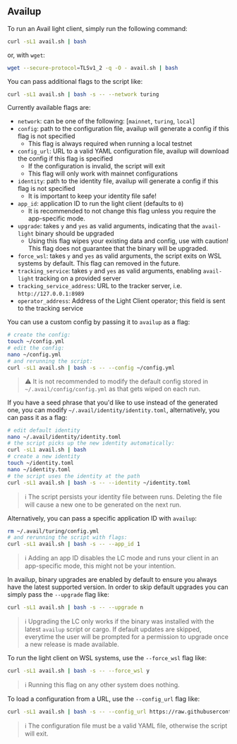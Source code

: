 ## Availup
To run an Avail light client, simply run the following command:
```bash
curl -sL1 avail.sh | bash
```
or, with `wget`:
```bash
wget --secure-protocol=TLSv1_2 -q -O - avail.sh | bash
```
You can pass additional flags to the script like:
```bash
curl -sL1 avail.sh | bash -s -- --network turing
```

Currently available flags are:
* `network`: can be one of the following: [`mainnet`, `turing`, `local`]
* `config`: path to the configuration file, availup will generate a config if this flag is not specified
  * This flag is always required when running a local testnet
* `config_url`: URL to a valid YAML configuration file, availup will download the config if this flag is specified
  * If the configuration is invalid, the script will exit
  * This flag will only work with mainnet configurations
* `identity`: path to the identity file, availup will generate a config if this flag is not specified
  * It is important to keep your identity file safe!
* `app_id`: application ID to run the light client (defaults to `0`)
  * It is recommended to not change this flag unless you require the app-specific mode.
* `upgrade`: takes `y` and `yes` as valid arguments, indicating that the `avail-light` binary should be upgraded
  * Using this flag wipes your existing data and config, use with caution! This flag does not guarantee that the
    binary will be upgraded.
* `force_wsl`: takes `y` and `yes` as valid arguments, the script exits on WSL systems by default. This flag can
  removed in the future.
* `tracking_service`: takes `y` and `yes` as valid arguments, enabling `avail-light` tracking on a provided server
* `tracking_service_address`: URL to the tracker server, i.e. `http://127.0.0.1:8989`
* `operator_address`: Address of the Light Client operator; this field is sent to the tracking service

You can use a custom config by passing it to `availup` as a flag:
```bash
# create the config:
touch ~/config.yml
# edit the config:
nano ~/config.yml
# and rerunning the script:
curl -sL1 avail.sh | bash -s -- --config ~/config.yml
```

> ⚠️ It is not recommended to modify the default config stored in `~/.avail/config/config.yml` as that gets wiped on
> each run.

If you have a seed phrase that you'd like to use instead of the generated one, you can modify
`~/.avail/identity/identity.toml`, alternatively, you can pass it as a flag:
```bash
# edit default identity
nano ~/.avail/identity/identity.toml
# the script picks up the new identity automatically:
curl -sL1 avail.sh | bash
# create a new identity
touch ~/identity.toml
nano ~/identity.toml
# the script uses the identity at the path
curl -sL1 avail.sh | bash -s -- --identity ~/identity.toml
```

> ℹ️ The script persists your identity file between runs. Deleting the file will cause a new one to be generated on
> the next run.

Alternatively, you can pass a specific application ID with `availup`:
```bash
rm ~/.avail/turing/config.yml
# and rerunning the script with flags:
curl -sL1 avail.sh | bash -s -- --app_id 1
```

> ℹ️ Adding an app ID disables the LC mode and runs your client in an app-specific mode, this might not be your
> intention.

In availup, binary upgrades are enabled by default to ensure you always have the latest supported version. In order to skip default 
upgrades you can simply pass the `--upgrade` flag like:
```bash
curl -sL1 avail.sh | bash -s -- --upgrade n
```

> ℹ️ Upgrading the LC only works if the binary was installed with the latest `availup` script or cargo. If default updates are skipped, everytime the user will be prompted for a permission to upgrade once a new release is made available.

To run the light client on WSL systems, use the `--force_wsl` flag like:
```bash
curl -sL1 avail.sh | bash -s -- --force_wsl y
```

> ℹ️ Running this flag on any other system does nothing.

To load a configuration from a URL, use the `--config_url` flag like:
```bash
curl -sL1 avail.sh | bash -s -- --config_url https://raw.githubusercontent.com/availproject/availup/main/configs/sophon.yml
```

> ℹ️ The configuration file must be a valid YAML file, otherwise the script will exit.
